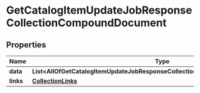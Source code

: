 # GetCatalogItemUpdateJobResponseCollectionCompoundDocument

## Properties
Name | Type | Description | Notes
------------ | ------------- | ------------- | -------------
**data** | **List&lt;AllOfGetCatalogItemUpdateJobResponseCollectionCompoundDocumentDataItems&gt;** |  | 
**links** | [**CollectionLinks**](CollectionLinks.md) |  |  [optional]
